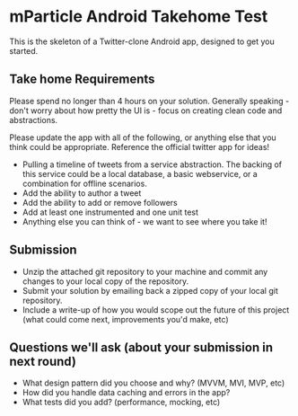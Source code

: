 # mParticle Android Takehome Test

This is the skeleton of a Twitter-clone Android app, designed to get you started.

## Take home Requirements

Please spend no longer than 4 hours on your solution. Generally speaking - don't worry about how pretty the UI is - focus on creating clean code and abstractions.

Please update the app with all of the following, or anything else that you think could be appropriate. Reference the official twitter app for ideas!

- Pulling a timeline of tweets from a service abstraction. The backing of this service could be a local database, a basic webservice, or a combination for offline scenarios.
- Add the ability to author a tweet
- Add the ability to add or remove followers
- Add at least one instrumented and one unit test 
- Anything else you can think of - we want to see where you take it!

## Submission

- Unzip the attached git repository to your machine and commit any changes to your local copy of the repository.
- Submit your solution by emailing back a zipped copy of your local git repository. 
- Include a write-up of how you would scope out the future of this project (what could come next, improvements you'd make, etc)

## Questions we'll ask (about your submission in next round)
- What design pattern did you choose and why? (MVVM, MVI, MVP, etc)
- How did you handle data caching and errors in the app?
- What tests did you add? (performance, mocking, etc)
